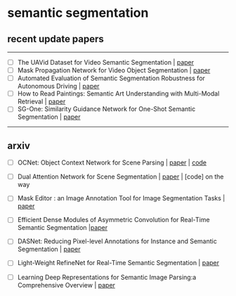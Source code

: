 # semantic segmentation

## recent update papers

----

- [ ] The UAVid Dataset for Video Semantic Segmentation | [paper](https://arxiv.org/pdf/1810.10438.pdf)
- [ ] Mask Propagation Network for Video Object Segmentation | [paper](https://arxiv.org/pdf/1810.10289.pdf)
- [ ] Automated Evaluation of Semantic Segmentation Robustness for Autonomous Driving | [paper](https://arxiv.org/pdf/1810.10193.pdf)
- [ ] How to Read Paintings: Semantic Art Understanding with Multi-Modal Retrieval | [paper](https://arxiv.org/pdf/1810.09617.pdf)
- [ ] SG-One: Similarity Guidance Network for One-Shot Semantic Segmentation | [paper](https://arxiv.org/pdf/1810.09091.pdf)
----

## arxiv
- [ ] OCNet: Object Context Network for Scene Parsing | [paper](https://arxiv.org/pdf/1809.00916.pdf) | [code](https://github.com/PkuRainBow/OCNet)
- [ ] Dual Attention Network for Scene Segmentation | [paper](https://arxiv.org/pdf/1809.02983.pdf) | [code] on the way
- [ ] Mask Editor : an Image Annotation Tool for Image Segmentation Tasks | [paper](https://arxiv.org/pdf/1809.06461.pdf)
- [ ] Efficient Dense Modules of Asymmetric Convolution for Real-Time Semantic Segmentation |[paper](https://arxiv.org/pdf/1809.06323.pdf)
- [ ] DASNet: Reducing Pixel-level Annotations for Instance and Semantic Segmentation | [paper](https://arxiv.org/pdf/1809.06013.pdf)
- [ ] Light-Weight RefineNet for Real-Time Semantic Segmentation | [paper](https://arxiv.org/pdf/1810.03272.pdf)
- [ ] Learning Deep Representations for Semantic Image Parsing:a Comprehensive Overview | [paper](https://arxiv.org/pdf/1810.04377.pdf)

